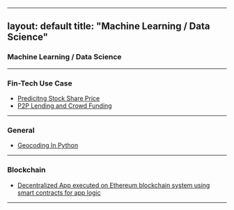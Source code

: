 
---
layout: default
title: "Machine Learning / Data Science"
---

### Machine Learning / Data Science

---

### Fin-Tech Use Case 
* [Predicitng Stock Share Price](https://github.com/Anannya2021/ML-Demo-FinTech-UseCase)
* [P2P Lending and Crowd Funding](https://github.com/AnannyaNZCA/AnannyaNZCA1.github.io)

---

### General

* [Geocoding In Python](https://github.com/AnannyaNZCA/GeoCode_Reversal_API_Python)

---

### Blockchain


* [Decentralized App executed on Ethereum blockchain system using smart contracts for app logic](https://github.com/AnannyaNZCA/DApp_Ethereum_Car_Mktplace)

---


